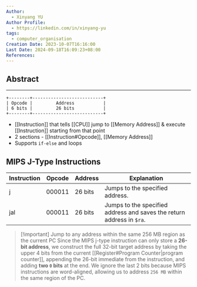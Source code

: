 ```yaml
---
Author:
  - Xinyang YU
Author Profile:
  - https://linkedin.com/in/xinyang-yu
tags:
  - computer_organisation
Creation Date: 2023-10-07T16:16:00
Last Date: 2024-09-18T16:09:23+08:00
References: 
---
```

## Abstract
---
```
+--------+---------------------------+
| Opcode |         Address           |
| 6 bits |         26 bits           |
+--------+---------------------------+
```

 - [[Instruction]] that tells [[CPU]] jump to [[Memory Address]] & execute [[Instruction]] starting from that point
 - 2 sections - [[Instruction#Opcode]], [[Memory Address]]
 - Supports `if-else` and loops 

##  MIPS J-Type Instructions

|Instruction|Opcode|Address|Explanation|
|---|---|---|---|
|j|000011|26 bits|Jumps to the specified address.|
|jal|000011|26 bits|Jumps to the specified address and saves the return address in `$ra`.|


>[!important] Jump to any address within the same 256 MB region as the current PC
> Since the MIPS j-type instruction can only store a **26-bit address**, we construct the full 32-bit target address by taking the upper 4 bits from the current [[Register#Program Counter|program counter]], appending the 26-bit immediate from the instruction, and adding **two `0` bits** at the end. We ignore the last 2 bits because MIPS instructions are word-aligned, allowing us to address `256 MB` within the same region of the PC.
